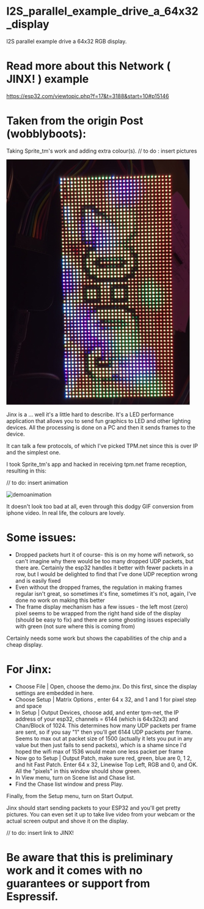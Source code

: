 # I2S_parallel_example_drive_a_64x32_display
I2S parallel example drive a 64x32 RGB display. 

# Read more about this Network ( JINX! ) example 
https://esp32.com/viewtopic.php?f=17&t=3188&start=10#p15146

# Taken from the origin Post (wobblyboots):

Taking Sprite_tm's work and adding extra colour(s).
// to do : insert pictures

![demopic](image1.jpg)

Jinx is a ... well it's a little hard to describe. It's a LED performance application that allows you to send fun graphics to LED and other lighting devices. All the processing is done on a PC and then it sends frames to the device.

It can talk a few protocols, of which I've picked TPM.net since this is over IP and the simplest one.

I took Sprite_tm's app and hacked in receiving tpm.net frame reception, resulting in this:

// to do:
insert animation

![demoanimation](jinxdemo.gif)

It doesn't look too bad at all, even through this dodgy GIF conversion from iphone video. In real life, the colours are lovely.

# Some issues:

- Dropped packets hurt it of course- this is on my home wifi network, so can't imagine why there would be too many dropped UDP packets, but there are. Certainly the esp32 handles it better with fewer packets in a row, but I would be delighted to find that I've done UDP reception wrong and is easily fixed
- Even without the dropped frames, the regulation in making frames regular isn't great, so sometimes it's fine, sometimes it's not, again, I've done no work on making this better
- The frame display mechanism has a few issues - the left most (zero) pixel seems to be wrapped from the right hand side of the display (should be easy to fix) and there are some ghosting issues especially with green (not sure where this is coming from)

Certainly needs some work but shows the capabilities of the chip and a cheap display.



# For Jinx:

- Choose File | Open, choose the demo.jnx. Do this first, since the display settings are embedded in here.
- Choose Setup | Matrix Options , enter 64 x 32, and 1 and 1 for pixel step and space
- In Setup | Output Devices, choose add, and enter tpm-net, the IP address of your esp32, channels = 6144 (which is 64x32x3) and Chan/Block of 1024. This determines how many UDP packets per frame are sent, so if you say "1" then you'll get 6144 UDP packets per frame. Seems to max out at packet size of 1500 (actually it lets you put in any value but then just fails to send packets), which is a shame since I'd hoped the wifi max of 1536 would mean one less packet per frame
- Now go to Setup | Output Patch, make sure red, green, blue are 0, 1 2, and hit Fast Patch. Enter 64 x 32, Linewise Top Left, RGB and 0, and OK. All the "pixels" in this window should show green.
- In View menu, turn on Scene list and Chase list.
- Find the Chase list window and press Play.

Finally, from the Setup menu, turn on Start Output.

Jinx should start sending packets to your ESP32 and you'll get pretty pictures. You can even set it up to take live video from your webcam or the actual screen output and shove it on the display.




// to do: 
insert link to JINX!



# Be aware that this is preliminary work and it comes with no guarantees or support from Espressif.

  
 
